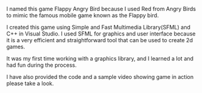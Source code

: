 I named this game Flappy Angry Bird because I used Red from Angry Birds to mimic the famous mobile game known as the Flappy bird.

I created this game using Simple and Fast Multimedia Library(SFML) and C++ in Visual Studio. I used SFML for graphics and user interface because it is a very efficient and straightforward tool that can be used to create 2d games.

It was my first time working with a graphics library, and I learned a lot and had fun during the process.

I have also provided the code and a sample video showing game in action please take a look.
